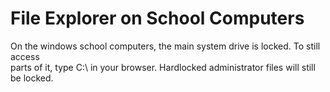<link rel="stylesheet" href="/athene/static/styles/standard.css">

# File Explorer on School Computers

On the windows school computers, the main system drive is locked. To still access \
parts of it, type C:\ in your browser. Hardlocked administrator files will still be locked.


